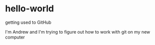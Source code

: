 # hello-world
getting used to GitHub


I'm Andrew and I'm trying to figure out how to work with git on my new computer
